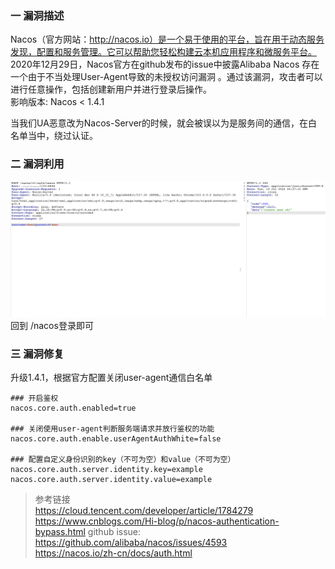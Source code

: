 ### 一 漏洞描述
Nacos（官方网站：http://nacos.io）是一个易于使用的平台，旨在用于动态服务发现，配置和服务管理。它可以帮助您轻松构建云本机应用程序和微服务平台。  
2020年12月29日，Nacos官方在github发布的issue中披露Alibaba Nacos 存在一个由于不当处理User-Agent导致的未授权访问漏洞 。通过该漏洞，攻击者可以进行任意操作，包括创建新用户并进行登录后操作。  
影响版本: Nacos < 1.4.1

当我们UA恶意改为Nacos-Server的时候，就会被误以为是服务间的通信，在白名单当中，绕过认证。

### 二 漏洞利用
![img.png](img.png)
回到 /nacos登录即可

### 三 漏洞修复
升级1.4.1，根据官方配置关闭user-agent通信白名单
```
### 开启鉴权
nacos.core.auth.enabled=true

### 关闭使用user-agent判断服务端请求并放行鉴权的功能
nacos.core.auth.enable.userAgentAuthWhite=false

### 配置自定义身份识别的key（不可为空）和value（不可为空）
nacos.core.auth.server.identity.key=example
nacos.core.auth.server.identity.value=example
```

> 参考链接  
> https://cloud.tencent.com/developer/article/1784279  
> https://www.cnblogs.com/Hi-blog/p/nacos-authentication-bypass.html
> github issue: https://github.com/alibaba/nacos/issues/4593  
> https://nacos.io/zh-cn/docs/auth.html
